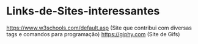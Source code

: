 # Links-de-Sites-interessantes
https://www.w3schools.com/default.asp (Site que contribui com diversas tags e comandos para programação)
https://giphy.com (Site de Gifs)
